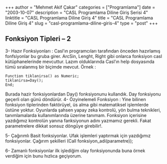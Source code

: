 +++
author = "Mehmet Akif Çakar"
categories = ["Programlama"]
date = "2003-10-07"
description = "CASL Programlama Diline Giriş Serisi 4"
linktitle = "CASL Programlama Diline Giriş 4"
title = "CASL Programlama Diline Giriş 4"
slug = "casl-programlama-diline-giris-4"
type = "post"
+++

## Fonksiyon Tipleri – 2
3- Hazır Fonksiyonları : Casl’ın programcıları tarafından önceden hazırlamış fonfsiyonlar bu gruba girer. ArcSin, Lenght, Right gibi onlarca fonksiyon casl kütüphanelerinde mevcuttur. Lazım olduklarında Casl’ın help dosyasında tümü sıralanmış bir biçimde mevcut.
Örnek :
```
Function tiklanirsa() as Numeric;
tiklanirsa=Day();
End;
```
Burada hazir fonksiyonlardan Day() fonksiyonunu kullandık. Day fonksiyonu geçerli olan günü döndürür.
4- Özyinelemeli Fonksiyon : Yine bilinen fonksiyon tiplerinden faktörüyel, üs alma gibi matematiksel işlemlerde üstüne yoktur. Oyunlarda şahsen yapay zeka kontrolü, yön bulma teknikleri, tanımlamalarda kullanımlarında üzerine tanımam. Fonksiyon içerisine yazdığımız kontrolün yanına fanksiyonun adını yazmamız gerekli. Fakat parametrelere dikkat sonsuz döngüye girebilir!.

5- Çağırımlı Basit fonksiyonlar. Ufak işlemleri yaptırmak için yazdığımız fonksiyonlar. Çağırım şekilleri (Call fonksiyon_adi(parametre));

6- Zamanlı fonksiyonlar ilk işlediğim olay fonksiyonunda buna örnek verdiğim için bunu hızlıca geçiyorum.